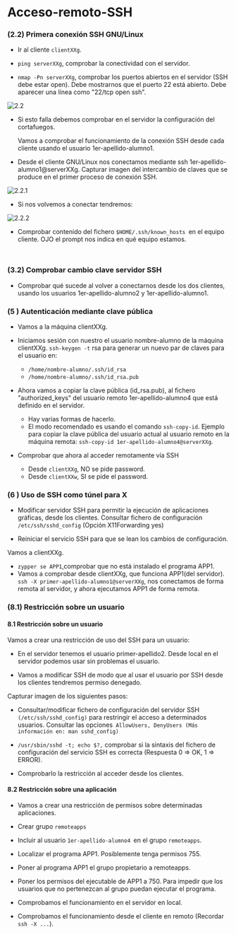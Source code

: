 # Acceso-remoto-SSH

### (2.2) Primera conexión SSH GNU/Linux

- Ir al cliente `clientXXg`.

- `ping serverXXg`, comprobar la conectividad con el servidor.

- `nmap -Pn serverXXg`, comprobar los puertos abiertos en el servidor
(SSH debe estar open). Debe mostrarnos que el puerto 22 está abierto.
Debe aparecer una línea como "22/tcp open ssh".

![2.2]( )


- Si esto falla debemos comprobar en el servidor la configuración del
cortafuegos.

    Vamos a comprobar el funcionamiento de la conexión SSH desde cada
cliente usando el usuario 1er-apellido-alumno1.

- Desde el cliente GNU/Linux nos conectamos mediante ssh
1er-apellido-alumno1@serverXXg. Capturar imagen del intercambio de
claves que se produce en el primer proceso de conexión SSH.

![2.2.1]( )

- Si nos volvemos a conectar tendremos:

![2.2.2]( )

- Comprobar contenido del fichero `$HOME/.ssh/known_hosts `en el equipo
cliente. OJO el prompt nos indica en qué equipo estamos.

` `

### (3.2) Comprobar cambio clave servidor SSH

- Comprobar qué sucede al volver a conectarnos desde los dos clientes,
usando los usuarios 1er-apellido-alumno2 y 1er-apellido-alumno1.

### (5 ) Autenticación mediante clave pública
- Vamos a la máquina clientXXg.
- Iniciamos sesión con nuestro el usuario nombre-alumno de la máquina
clientXXg.
`ssh-keygen -t` rsa para generar un nuevo par de claves para el usuario
en:
  - `/home/nombre-alumno/.ssh/id_rsa`
  - `/home/nombre-alumno/.ssh/id_rsa.pub`

- Ahora vamos a copiar la clave pública (id_rsa.pub), al fichero
"authorized_keys" del usuario remoto 1er-apellido-alumno4 que está
definido en el servidor.

  - Hay varias formas de hacerlo.
  - El modo recomendado es usando el comando `ssh-copy-id`. Ejemplo para
copiar la clave pública del usuario actual al usuario remoto en la
máquina remota: `ssh-copy-id 1er-apellido-alumno4@serverXXg`.

- Comprobar que ahora al acceder remotamente vía SSH
  - Desde `clientXXg`, NO se pide password.
  - Desde `clientXXw`, SI se pide el password.

### (6 ) Uso de SSH como túnel para X

- Modificar servidor SSH para permitir la ejecución de aplicaciones
gráficas, desde los clientes. Consultar fichero de configuración`
/etc/ssh/sshd_config` (Opción X11Forwarding yes)

- Reiniciar el servicio SSH para que se lean los cambios de
configuración.

Vamos a clientXXg.

- `zypper se APP1`,comprobar que no está instalado el programa APP1.
- Vamos a comprobar desde clientXXg, que funciona APP1(del servidor).
`ssh -X primer-apellido-alumno1@serverXXg`, nos conectamos de forma
remota al servidor, y ahora ejecutamos APP1 de forma remota.		

### (8.1) Restricción sobre un usuario

#### 8.1 Restricción sobre un usuario
Vamos a crear una restricción de uso del SSH para un usuario:

- En el servidor tenemos el usuario primer-apellido2. Desde local en el
servidor podemos usar sin problemas el usuario.

- Vamos a modificar SSH de modo que al usar el usuario por SSH desde los
clientes tendremos permiso denegado.

Capturar imagen de los siguientes pasos:

- Consultar/modificar fichero de configuración del servidor SSH
`(/etc/ssh/sshd_config)` para restringir el acceso a determinados
usuarios. Consultar las opciones` AllowUsers, DenyUsers (Más información
en: man sshd_config)`

- `/usr/sbin/sshd -t; echo $?,` comprobar si la sintaxis del fichero de
configuración del servicio SSH es correcta (Respuesta 0 => OK, 1 =>
ERROR).

- Comprobarlo la restricción al acceder desde los clientes.

#### 8.2 Restricción sobre una aplicación

- Vamos a crear una restricción de permisos sobre determinadas
aplicaciones.

- Crear grupo `remoteapps`

- Incluir al usuario `1er-apellido-alumno4 `en el grupo `remoteapps`.

- Localizar el programa APP1. Posiblemente tenga permisos 755.

- Poner al programa APP1 el grupo propietario a remoteapps.

- Poner los permisos del ejecutable de APP1 a 750. Para impedir que los
usuarios que no pertenezcan al grupo puedan ejecutar el programa.

- Comprobamos el funcionamiento en el servidor en local.
- Comprobamos el funcionamiento desde el cliente en remoto (Recordar
`ssh -X ...`).

